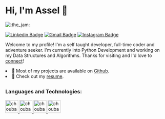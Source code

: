# Hi, I'm Assel 👋

![:the_jam:](https://cdn.discordapp.com/emojis/745354525958996138.gif?v=1)

[![Linkedin Badge](https://img.shields.io/badge/-asselkin-blue?style=flat&logo=Linkedin&logoColor=white&link=https://www.linkedin.com/in/asselkin/)](https://www.linkedin.com/in/asselkin/)
[![Gmail Badge](https://img.shields.io/badge/-batuassel-c14438?style=flat&logo=Gmail&logoColor=white&link=mailto:batuassel@gmail.com)](mailto:batuassel@gmail.com)
[![Instagram Badge](https://img.shields.io/badge/-@asselbatu-purple?style=flat&logo=instagram&logoColor=white&link=https://www.instagram.com/asselbatu/)](https://www.instagram.com/asselbatu/)

Welcome to my profile! I'm a self taught developer, full-time coder and adventure seeker. I'm currently into Python Development and working on my Data Structures and Algorithms. Thanks for visiting and I'd love to [connect](https://www.linkedin.com/in/asselkin/)!

<li>🧐 Most of my projects are available on <a href="https://github.com/asselina94">Github</a>.</li>
<li>📙 Check out my <a href="https://drive.google.com/file/d/19bQecgFTceKsIGVXGXlnMJP_uHq2UEza/view?usp=sharing
">resume</a>.</li>

## 

### **Languages and Technologies:**
<p float="left">
 <a href="https://en.wikipedia.org/wiki/Python">
<img alt="choubari" src="https://devstickers.com/assets/img/cat/python.png" width="40">
  </a>
 <a href="https://www.w3schools.com/html/html_css.asp">
<img alt="choubari" src="https://devstickers.com/assets/img/cat/html5-css3.png" width="40">
  </a>
 <a href="https://reactjs.org/">
<img alt="choubari" src="https://devstickers.com/assets/img/pro/z392.png" width="40">
  </a>
 <a href="https://code.visualstudio.com/">
<img alt="choubari" src="https://devstickers.com/assets/img/pro/saxu.png" width="40">
  </a>
</p>
